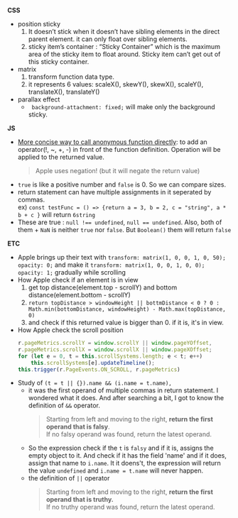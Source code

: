 **CSS**
- position sticky
  1. It doesn’t stick when it doesn’t have sibling elements in the direct parent element. it can only float over sibling elements.
  2. sticky item’s container : “Sticky Container” which is the maximum area of the sticky item to float around. Sticky item can’t get out of this sticky container.
- matrix
  1. transform function data type.
  2. it represents 6 values: scaleX(), skewY(), skewX(), scaleY(), translateX(), translateY()
- parallax effect
  - ` background-attachment: fixed;` will make only the background sticky.
  

**JS**
- [More concise way to call anonymous function directly](https://stackoverflow.com/questions/11915957/why-use-not-operator-on-anonymous-function-call-a-la-knockout-2-1-0): to add an operator(!, ~, +, -) in front of the function definition. Operation will be applied to the returned value.
  > Apple uses negation! (but it will negate the return value)
- `true` is like a positive number and `false` is 0. So we can compare sizes.
- return statement can have multiple assignments in it seperated by commas.  
  ex) `const testFunc = () => {return a = 3, b = 2, c = "string", a * b + c }` will return `6string`
- These are true : `null !== undefined`, `null == undefined`. Also, both of them + `NaN` is neither `true` nor `false`. But `Boolean()` them will return `false`

**ETC**
- Apple brings up their text with `transform: matrix(1, 0, 0, 1, 0, 50); opacity: 0;` and make it `transform: matrix(1, 0, 0, 1, 0, 0); opacity: 1;` gradually while scrolling
- How Apple check if an element is in view
  1. get top distance(element.top - scrollY) and bottom distance(element.bottom - scrollY)
  2. `return topDistance > windowHeight || bottmDistance < 0 ? 0 : Math.min(bottomDistance, windowHeight) - Math.max(topDistance, 0)`
  3. and check if this returned value is bigger than 0. if it is, it's in view.
- How Apple check the scroll position
  ```js
  r.pageMetrics.scrollY = window.scrollY || window.pageYOffset,
  r.pageMetrics.scrollX = window.scrollX || window.pageXOffset;
  for (let e = 0, t = this.scrollSystems.length; e < t; e++)
      this.scrollSystems[e].updateTimeline();
  this.trigger(r.PageEvents.ON_SCROLL, r.pageMetrics)
  ```
- Study of `(t = t || {}).name && (i.name = t.name),`
  - it was the first operand of multiple commas in return statement. I wondered what it does. And after searching a bit, I got to know the definition of `&&` operator.
    > Starting from left and moving to the right, **return the first operand that is falsy**.  
    > If no falsy operand was found, return the latest operand.
  - So the expression check if the `t` is `falsy` and if it is, assigns the empty object to it. And check if it has the field 'name' and if it does, assign that name to `i.name`. It it doens't, the expression will return the value `undefined` and `i.name = t.name` will never happen.
  - the definition of `||` operator
    > Starting from left and moving to the right, **return the first operand that is truthy.**  
    > If no truthy operand was found, return the latest operand.